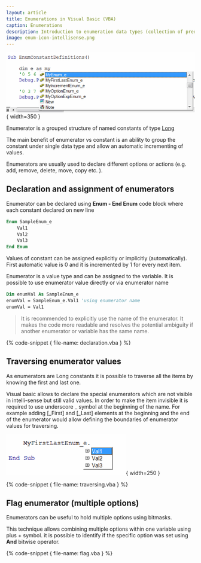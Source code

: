 ```yaml
---
layout: article
title: Enumerations in Visual Basic (VBA)
caption: Enumerations
description: Introduction to enumeration data types (collection of predefined long constants) in Visual Basic
image: enum-icon-intellisense.png
---
```

![Enumerator type in intelli-sense](enum-icon-intellisense.png){ width=350 }

Enumerator is a grouped structure of named constants of type [Long](visual-basic/variables/standard-types#long)

The main benefit of enumerator vs constant is an ability to group the constant under single data type and allow an automatic incrementing of values.

Enumerators are usually used to declare different options or actions (e.g. add, remove, delete, move, copy etc. ).

## Declaration and assignment of enumerators

Enumerator can be declared using **Enum - End Enum** code block where each constant declared on new line

~~~ vb
Enum SampleEnum_e
    Val1
    Val2
    Val3
End Enum
~~~

Values of constant can be assigned explicitly or implicitly (automatically). First automatic value is 0 and it is incremented by 1 for every next item.

Enumerator is a value type and can be assigned to the variable. It is possible to use enumerator value directly or via enumerator name

~~~ vb
Dim enumVal As SampleEnum_e
enumVal = SampleEnum_e.Val1 'using enumerator name
enumVal = Val1
~~~

>It is recommended to explicitly use the name of the enumerator. It makes the code more readable and resolves the potential ambiguity if another enumerator or variable has the same name.

{% code-snippet { file-name: declaration.vba } %}

## Traversing enumerator values

As enumerators are Long constants it is possible to traverse all the items by knowing the first and last one.

Visual basic allows to declare the special enumerators which are not visible in intelli-sense but still valid values. In order to make the item invisible it is required to use underscore _ symbol at the beginning of the name. For example adding [_First] and [_Last] elements at the beginning and the end of the enumerator would allow defining the boundaries of enumerator values for traversing.

![Only visible enumerator values displayed in intelli-sense](enum-invisible-elements.png){ width=250 }

{% code-snippet { file-name: traversing.vba } %}

## Flag enumerator (multiple options)

Enumerators can be useful to hold multiple options using bitmasks.

This technique allows combining multiple options within one variable using plus + symbol. it is possible to identify if the specific option was set using **And** bitwise operator.

{% code-snippet { file-name: flag.vba } %}
